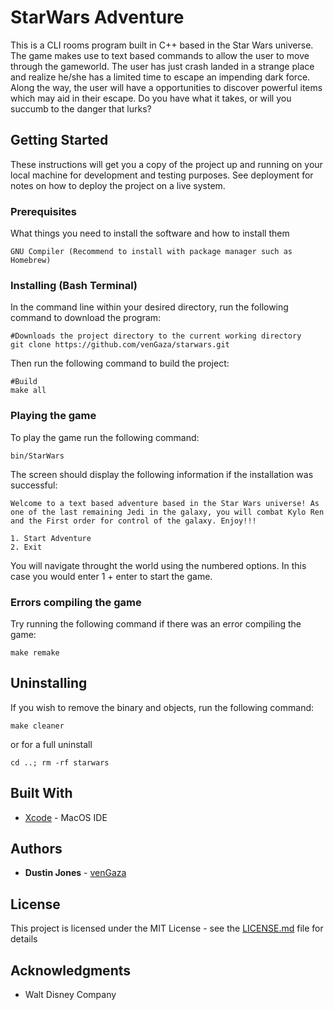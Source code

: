 # StarWars Adventure

This is a CLI rooms program built in C++ based in the Star Wars universe. The game makes use to text based commands to allow the user to move through the gameworld. The user has just crash landed in a strange place and realize he/she has a limited time to escape an impending dark force. Along the way, the user will have a opportunities to discover powerful items which may aid in their escape. Do you have what it takes, or will you succumb to the danger that lurks?     

## Getting Started

These instructions will get you a copy of the project up and running on your local machine for development and testing purposes. See deployment for notes on how to deploy the project on a live system.

### Prerequisites

What things you need to install the software and how to install them

```
GNU Compiler (Recommend to install with package manager such as Homebrew)
```

### Installing (Bash Terminal)

In the command line within your desired directory, run the following command to download the program:

```
#Downloads the project directory to the current working directory
git clone https://github.com/venGaza/starwars.git
```

Then run the following command to build the project:

```
#Build
make all
```

### Playing the game

To play the game run the following command:

```
bin/StarWars
```

The screen should display the following information if the installation was successful:

```
Welcome to a text based adventure based in the Star Wars universe! As one of the last remaining Jedi in the galaxy, you will combat Kylo Ren and the First order for control of the galaxy. Enjoy!!! 

1. Start Adventure
2. Exit
```

You will navigate throught the world using the numbered options. In this case you would enter 1 + enter to start the game. 

### Errors compiling the game

Try running the following command if there was an error compiling the game:

```
make remake
```

## Uninstalling

If you wish to remove the binary and objects, run the following command:

```
make cleaner
```

or for a full uninstall

```
cd ..; rm -rf starwars
```

## Built With

* [Xcode](https://developer.apple.com/xcode/) - MacOS IDE

## Authors

* **Dustin Jones** - [venGaza](https://github.com/venGaza)

## License

This project is licensed under the MIT License - see the [LICENSE.md](LICENSE.md) file for details

## Acknowledgments

* Walt Disney Company
  

